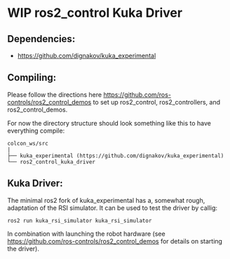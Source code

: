 # WIP ros2_control Kuka Driver

## Dependencies:
- https://github.com/dignakov/kuka_experimental

## Compiling:
Please follow the directions here https://github.com/ros-controls/ros2_control_demos to set up ros2_control, ros2_controllers, and ros2_control_demos.

For now the directory structure should look something like this to have everything compile:

```
colcon_ws/src
|
├── kuka_experimental (https://github.com/dignakov/kuka_experimental)
└── ros2_control_kuka_driver
```

## Kuka Driver:
The minimal ros2 fork of kuka_experimental has a, somewhat rough, adaptation of the RSI simulator. It can be used to test the driver by callig:
```
ros2 run kuka_rsi_simulator kuka_rsi_simulator
```

In combination with launching the robot hardware (see https://github.com/ros-controls/ros2_control_demos for details on starting the driver).
